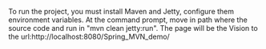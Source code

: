 To run the project, you must install Maven and Jetty, configure them environment variables. 
At the command prompt, move in path where the source code and run in "mvn clean jetty:run". 
The page will be the Vision to the url:http://localhost:8080/Spring_MVN_demo/